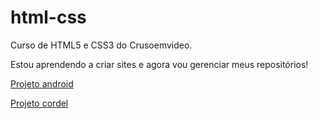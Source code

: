 # html-css
 Curso de HTML5 e CSS3 do Crusoemvideo.

Estou aprendendo a criar sites e agora vou gerenciar meus repositórios!

<p>
<a href="https://diegocsil.github.io/projeto-android/">Projeto android</a>
</p>
<p>
<a href="https://diegocsil.github.io/projeto-cordel/">Projeto cordel</a>
</p>
